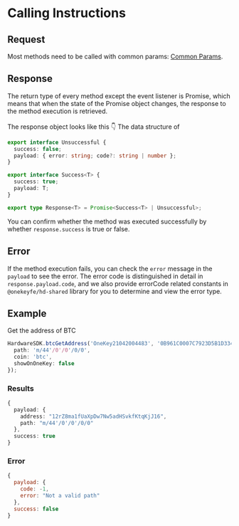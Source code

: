 # Calling Instructions

## Request

Most methods need to be called with common params: [Common Params](common-params.md).

## Response

The return type of every method except the event listener is Promise, which means that when the state of the Promise object changes, the response to the method execution is retrieved. \
\
The response object looks like this 👇 The data structure of

```typescript
export interface Unsuccessful {
  success: false;
  payload: { error: string; code?: string | number };
}

export interface Success<T> {
  success: true;
  payload: T;
}

export type Response<T> = Promise<Success<T> | Unsuccessful>;
```

You can confirm whether the method was executed successfully by whether `response.success` is true or false.

## Error

If the method execution fails, you can check the `error` message in the `payload` to see the error. The error code is distinguished in detail in `response.payload.code`, and we also provide errorCode related constants in `@onekeyfe/hd-shared` library for you to determine and view the error type.

## Example

Get the address of BTC

```typescript
HardwareSDK.btcGetAddress('OneKey21042004483', '0B961C0007C7923D5B1D3341', {
  path: 'm/44'/0'/0'/0/0',
  coin: 'btc',
  showOnOneKey: false
});

```

### Results

```typescript
{
  payload: {
    address: "12rZ8ma1fUaXpDw7Nw5adHSvkfKtqKjJ16",
    path: "m/44'/0'/0'/0/0" 
  },
  success: true
}
```

### Error

```javascript
{
  payload: {
    code: -1,
    error: "Not a valid path"
  },
  success: false
}
```
